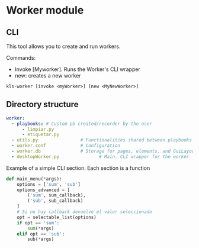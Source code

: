 # Worker module

## CLI

This tool allows you to create and run workers.

Commands:

- Invoke [Myworker]. Runs the Worker's CLI wrapper
- new: creates a new worker

```
kls-worker [invoke <myWorker>] [new <MyNewWorker>]
```

## Directory structure

```yaml
worker:
  - playbooks: # Custom pb created/recorder by the user
      - limpiar.py
      - etiquetar.py
  - utils.py                # Functionalities shared between playbooks
  - worker.conf             # Configuration
  - worker.db               # Storage for pages, elements, and GuiLayout things
  - desktopWorker.py               # Main. CLI wrapper for the worker
```

Example of a simple CLI section. Each section is a function

`````python
def main_menu(*args):
    options = ['sum', 'sub']
    options_advanced = [
        ('sum', sum_callback),
        ('sub', sub_callback)
    ]
    # Si no hay callback devuelve el valor seleccionado
    opt = selectable_list(options)
    if opt == 'sum':
        sum(*args)
    elif opt == 'sub':
        sub(*args)
`````